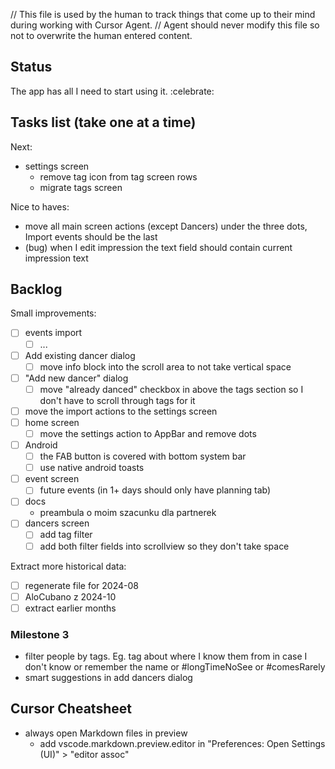 // This file is used by the human to track things that come up to their mind during working with Cursor Agent.
// Agent should never modify this file so not to overwrite the human entered content.

## Status
The app has all I need to start using it. :celebrate:

## Tasks list (take one at a time)
Next:
- settings screen
  - remove tag icon from tag screen rows
  - migrate tags screen

Nice to haves:
- move all main screen actions (except Dancers) under the three dots, Import events should be the last
- (bug) when I edit impression the text field should contain current impression text

## Backlog

Small improvements:
- [ ] events import
  - [ ] ...
- [ ] Add existing dancer dialog
  - [ ] move info block into the scroll area to not take vertical space
- [ ] "Add new dancer" dialog
  - [ ] move "already danced" checkbox in above the tags section so I don't have to scroll through tags for it
- [ ] move the import actions to the settings screen
- [ ] home screen
  - [ ] move the settings action to AppBar and remove dots
- [ ] Android
  - [ ] the FAB button is covered with bottom system bar
  - [ ] use native android toasts
- [ ] event screen
  - [ ] future events (in 1+ days should only have planning tab)
- [ ] docs
  - preambula o moim szacunku dla partnerek
- [ ] dancers screen
  - [ ] add tag filter
  - [ ] add both filter fields into scrollview so they don't take space

Extract more historical data:
- [ ] regenerate file for 2024-08
- [ ] AloCubano z 2024-10
- [ ] extract earlier months

### Milestone 3
- filter people by tags. Eg. tag about where I know them from in case I don't know or remember the name or #longTimeNoSee or #comesRarely
- smart suggestions in add dancers dialog

## Cursor Cheatsheet
- always open Markdown files in preview
  - add vscode.markdown.preview.editor in "Preferences: Open Settings (UI)" > "editor assoc"
